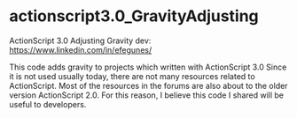 # actionscript3.0_GravityAdjusting

ActionScript 3.0 Adjusting Gravity
dev: https://www.linkedin.com/in/efegunes/

This code adds gravity to projects which written with ActionScript 3.0
Since it is not used usually today, there are not many resources related to ActionScript.
Most of the resources in the forums are also about to the older version ActionScript 2.0.
For this reason, I believe this code I shared will be useful to developers.
